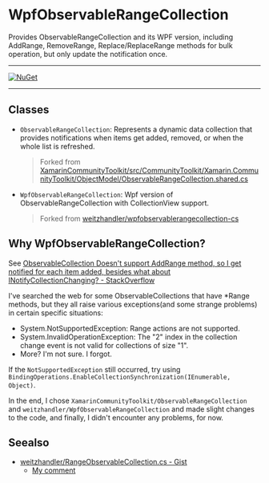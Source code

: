 # WpfObservableRangeCollection

Provides ObservableRangeCollection and its WPF version, including AddRange, RemoveRange, Replace/ReplaceRange methods for bulk operation, but only update the notification once.

---

[![NuGet](https://buildstats.info/nuget/WpfObservableRangeCollection?includePreReleases=true)](https://www.nuget.org/packages/WpfObservableRangeCollection/)

---

## Classes
- `ObservableRangeCollection`: Represents a dynamic data collection that provides notifications when items get added, removed, or when the whole list is refreshed.
  > Forked from [XamarinCommunityToolkit/src/CommunityToolkit/Xamarin.CommunityToolkit/ObjectModel/ObservableRangeCollection.shared.cs](https://github.com/xamarin/XamarinCommunityToolkit/blob/main/src/CommunityToolkit/Xamarin.CommunityToolkit/ObjectModel/ObservableRangeCollection.shared.cs)

- `WpfObservableRangeCollection`: Wpf version of ObservableRangeCollection with CollectionView support.
  > Forked from [weitzhandler/wpfobservablerangecollection-cs](https://gist.github.com/weitzhandler/65ac9113e31d12e697cb58cd92601091#file-wpfobservablerangecollection-cs)

## Why WpfObservableRangeCollection?
See [ObservableCollection Doesn't support AddRange method, so I get notified for each item added, besides what about INotifyCollectionChanging? - StackOverflow](https://stackoverflow.com/q/670577/4380178)

I've searched the web for some ObservableCollections that have *Range methods, but they all raise various exceptions(and some strange problems) in certain specific situations:
- System.NotSupportedException: Range actions are not supported.
- System.InvalidOperationException: The "2" index in the collection change event is not valid for collections of size "1".
- More? I'm not sure. I forgot.

If the `NotSupportedException` still occurred, try using `BindingOperations.EnableCollectionSynchronization(IEnumerable, Object)`.

In the end, I chose `XamarinCommunityToolkit/ObservableRangeCollection` and `weitzhandler/WpfObservableRangeCollection` and made slight changes to the code, and finally, I didn't encounter any problems, for now.

## Seealso
- [weitzhandler/RangeObservableCollection.cs - Gist](https://gist.github.com/weitzhandler/65ac9113e31d12e697cb58cd92601091)
  - [My comment](https://gist.github.com/weitzhandler/65ac9113e31d12e697cb58cd92601091?permalink_comment_id=4634920#gistcomment-4634920)
